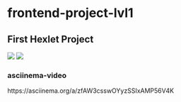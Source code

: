 # frontend-project-lvl1
<h2>First Hexlet Project</h2>
<a href="https://codeclimate.com/github/f7vn/frontend-project-lvl1/maintainability"><img src="https://api.codeclimate.com/v1/badges/37ff028d434b184ad00a/maintainability" /></a>
<a href="https://codeclimate.com/github/f7vn/frontend-project-lvl1/test_coverage"><img src="https://api.codeclimate.com/v1/badges/37ff028d434b184ad00a/test_coverage" /></a>

<h3>asciinema-video</h3>
https://asciinema.org/a/zfAW3csswOYyzSSIxAMP56V4K
